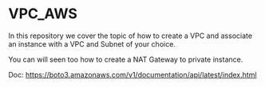 # VPC_AWS

In this repository we cover the topic of how to create a VPC and associate an instance with a VPC and Subnet of your choice.

You can will seen too how to create a NAT Gateway to private instance.

Doc: https://boto3.amazonaws.com/v1/documentation/api/latest/index.html

